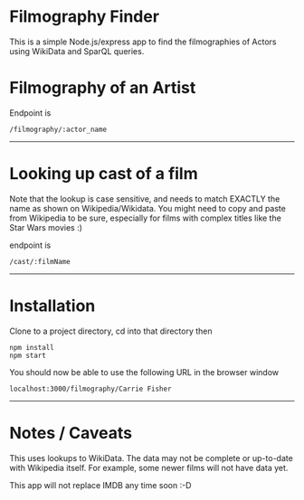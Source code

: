 Filmography Finder
==================

This is a simple Node.js/express app to find the filmographies of Actors using WikiData and SparQL queries.

Filmography of an Artist
===============================


Endpoint is

```
/filmography/:actor_name
```

--------

Looking up cast of a film
=========================

Note that the lookup is case sensitive, and needs to match EXACTLY the name as shown on Wikipedia/Wikidata. You might need to copy and paste from Wikipedia to be sure, especially for films with complex titles like the Star Wars movies :)

endpoint is

```
/cast/:filmName
```

---------

Installation
============

Clone to a project directory, cd into that directory then

```
npm install
npm start
```

You should now be able to use the following URL in the browser window

```
localhost:3000/filmography/Carrie Fisher
```


---------

Notes / Caveats
===============

This uses lookups to WikiData. The data may not be complete or up-to-date with Wikipedia itself. For example, some newer films will not have data yet.

This app will not replace IMDB any time soon :-D
